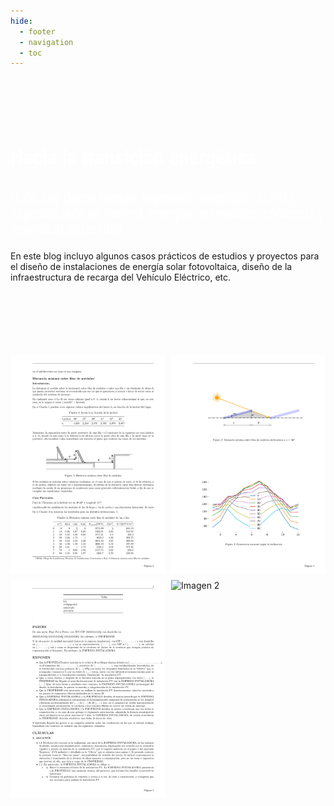 ```yaml
---
hide:
  - footer
  - navigation
  - toc
---
```



#
</br>
</br>
</br>
<p style="font-size: 33px; color: white;font-family: 'Roboto Condensed', sans-serif;font-weight: bold;">Hacia la transición energética</p>
<p style="font-size: 22px; color: white;font-family: Roboto Condensed;">
Hola, soy Quico Roman, ingeniero colegiado (26975),  especializado en control, energías renovables, eficiencia y movilidad sostenible.
</p>
<p style="font-size: 22px; color: white;font-family: Roboto Condensed;">

En este blog incluyo algunos casos prácticos de estudios y proyectos  para el diseño de instalaciones de energía solar fotovoltaica, diseño de la infraestructura de recarga del Vehículo Eléctrico, etc.


</br>
</br>
</br>
</br>
</br>
</br>
<div class="collage">
    <img src="figs/Distancia mínima entre filas de módulos_page_2.png" alt="Imagen 2">
    <img src="figs/Distancia mínima entre filas de módulos_page_4.png" alt="Imagen 1">
    <img src="figs/Contrato_page_3.png" alt="Imagen 1">
    <img src="figs/Declaración de autoconsumo del proyecto ejecutado Anexo_page_4.png" alt="Imagen 2">
</div>


<style> 
body { 
  background-image: url('https://github.com/asolear/assets/blob/master/imgs/fondo3.jpg?raw=true'); 
  background-repeat: no-repeat; 
  background-attachment: fixed; /* background-size: cover; */ 
  background-size: 100% 100%;
   } 

.collage {
    display: grid;
    grid-template-columns: repeat(2, 1fr);
    grid-gap: 10px;
}
.collage img {
    max-width: 100%;
    height: auto;
    transform: rotate(0deg);
    /* Rotar la imagen 15 grados */
    transition: transform 0.3s ease;
    /* Agregar una transición suave */
}
.collage img:hover {
    transform: scale(1.1) rotate(10deg);
    /* Escalar la imagen al 110% y volver a la rotación original en el hover */
}

</style> 

<script>
    const images = document.querySelectorAll('.collage img');
    images.forEach(img => {
        img.style.transform = `rotate(${getRandomRotation()}deg) scale(${getRandomScale()})`;
    });
    function getRandomRotation() {
        return Math.floor(Math.random() * 31) - 15; // Valores de rotación aleatorios entre -15 y 15 grados
    }
    function getRandomScale() {
       return 0.8 + Math.random() * 0.4; // Valores de escala aleatorios entre 0.8 y 1.2
    }
</script>